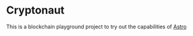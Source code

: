 # Cryptonaut

This is a blockchain playground project to try out the capabilities of [Astro](https://astro.build/)
